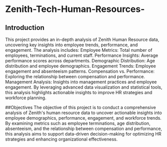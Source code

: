 # Zenith-Tech-Human-Resources-

## Introduction
This project provides an in-depth analysis of Zenith Human Resource data, uncovering key insights into employee trends, performance, and engagement. The analysis includes:
Employee Metrics: Total number of employees, terminations, and current staff.
Performance Insights: Average performance scores across departments.
Demographic Distribution: Age distribution and employee demographics.
Engagement Trends: Employee engagement and absenteeism patterns.
Compensation vs. Performance: Exploring the relationship between compensation and performance.
Management Analysis: Insights into management practices and employee engagement.
By leveraging advanced data visualization and statistical tools, this analysis highlights actionable insights to improve HR strategies and workforce planning.

##Objectives
The objective of this project is to conduct a comprehensive analysis of Zenith's human resource data to uncover actionable insights into employee demographics, performance, engagement, and workforce trends. By examining metrics such as employee terminations, age distribution, absenteeism, and the relationship between compensation and performance, this analysis aims to support data-driven decision-making for optimizing HR strategies and enhancing organizational effectiveness.



